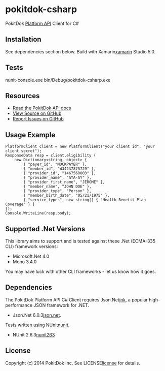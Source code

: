 pokitdok-csharp
===============

PokitDok [Platform API][apidocs] Client for C#

## Installation
See dependencies section below.
Build with Xamarin[xamarin] Studio 5.0.

[xamarin]: http://xamarin.com/

## Tests
nunit-console.exe bin/Debug/pokitdok-csharp.exe

## Resources
* [Read the PokitDok API docs][apidocs]
* [View Source on GitHub][code]
* [Report Issues on GitHub][issues]

[apidocs]: https://platform.pokitdok.com/dashboard#/documentation
[code]: https://github.com/PokitDokInc/pokitdok-csharp
[issues]: https://github.com/PokitDokInc/pokitdok-csharp/issues

## Usage Example

	PlatformClient client = new PlatformClient("your client id", "your client secret");
	ResponseData resp = client.eligibility (
		new Dictionary<string, object> {
			{ "payer_id", "MOCKPAYER" },
			{ "member_id", "W34237875729" },
			{ "provider_id", "1467560003" },
			{ "provider_name", "AYA-AY" },
			{ "provider_first_name", "JEROME" },
			{ "member_name", "JOHN DOE" },
			{ "provider_type", "Person" },
			{ "member_birth_date", "05/21/1975" },
			{ "service_types", new string[] { "Health Benefit Plan Coverage" } }
	});
	Console.WriteLine(resp.body);


## Supported .Net Versions
This library aims to support and is tested against these .Net (ECMA-335 CLI) framework versions:

* Microsoft.Net 4.0
* Mono 3.4.0

You may have luck with other CLI frameworks - let us know how it goes.

## Dependencies
The PokitDok Platform API C# Client requires Json.Net[jnk], a popular high-performance JSON framework for .NET.
* Json.Net 6.0.3[json.net].

Tests written using NUnit[nunit].
* NUnit 2.6.3[nunit263]

[jnk]: http://james.newtonking.com/json
[json.net]: https://github.com/JamesNK/Newtonsoft.Json/tree/6.0.3
[nunit]: http://www.nunit.org/index.php?p=home
[nunit263]: http://launchpad.net/nunitv2/trunk/2.6.3/+download/NUnit-2.6.3.zip

## License
Copyright (c) 2014 PokitDok Inc. See LICENSE[license] for details.

[license]: LICENSE.txt